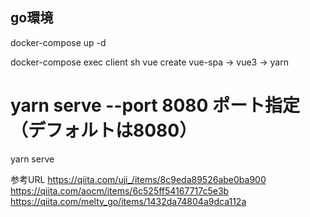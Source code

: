 ## go環境

docker-compose up -d

docker-compose exec client sh
vue create vue-spa
-> vue3
-> yarn

# yarn serve --port 8080 ポート指定（デフォルトは8080）
yarn serve



参考URL
https://qiita.com/uji_/items/8c9eda89526abe0ba900
https://qiita.com/aocm/items/6c525ff54167717c5e3b
https://qiita.com/melty_go/items/1432da74804a9dca112a